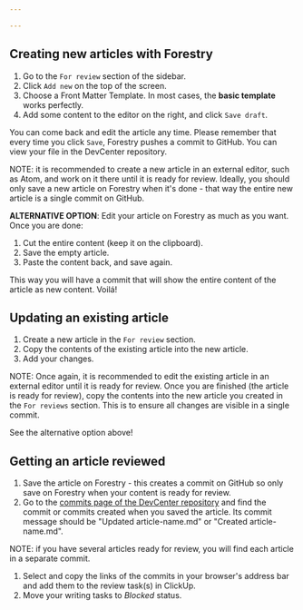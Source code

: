 ```yaml
---

---
```

## Creating new articles with Forestry

1. Go to the `For review` section of the sidebar.
2. Click `Add new` on the top of the screen.
3. Choose a Front Matter Template. In most cases, the **basic template** works perfectly.
4. Add some content to the editor on the right, and click `Save draft`.

You can come back and edit the article any time. Please remember that every time you click `Save`, Forestry pushes a commit to GitHub. You can view your file in the DevCenter repository.

NOTE: it is recommended to create a new article in an external editor, such as Atom, and work on it there until it is ready for review. Ideally, you should only save a new article on Forestry when it's done - that way the entire new article is a single commit on GitHub.

**ALTERNATIVE OPTION**: Edit your article on Forestry as much as you want. Once you are done:

1. Cut the entire content (keep it on the clipboard).
2. Save the empty article.
3. Paste the content back, and save again.

This way you will have a commit that will show the entire content of the article as new content. Voilá!

## Updating an existing article

1. Create a new article in the `For review` section.
2. Copy the contents of the existing article into the new article.
3. Add your changes.

NOTE: Once again, it is recommended to edit the existing article in an external editor until it is ready for review. Once you are finished (the article is ready for review), copy the contents into the new article you created in the `For reviews` section. This is to ensure all changes are visible in a single commit.

See the alternative option above!

## Getting an article reviewed

1. Save the article on Forestry - this creates a commit on GitHub so only save on Forestry when your content is ready for review.
2. Go to the [commits page of the DevCenter repository](https://github.com/bitrise-io/devcenter/commits/master) and find the commit or commits created when you saved the article. Its commit message should be "Updated article-name.md" or "Created article-name.md".

NOTE: if you have several articles ready for review, you will find each article in a separate commit.

1. Select and copy the links of the commits in your browser's address bar and add them to the review task(s) in ClickUp.
2. Move your writing tasks to _Blocked_ status.